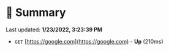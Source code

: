 # 📖 Summary
Last updated: **1/23/2022, 3:23:39 PM**

- `GET` [https://google.com](https://google.com) - **Up** (210ms)
